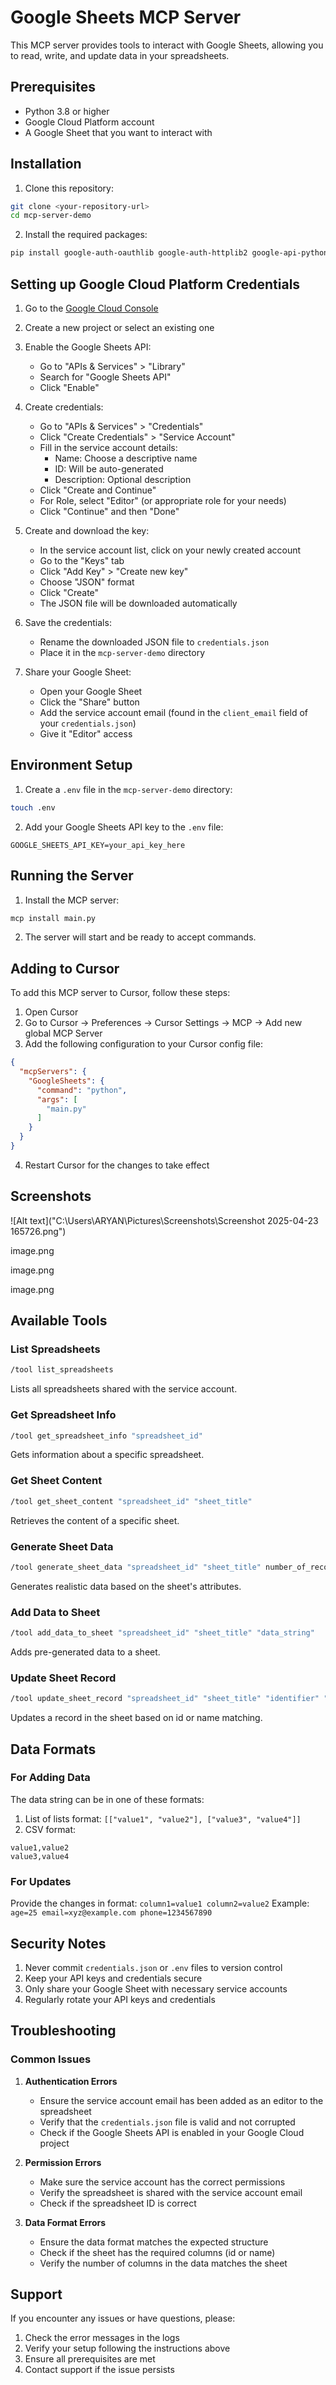 # Google Sheets MCP Server

This MCP server provides tools to interact with Google Sheets, allowing you to read, write, and update data in your spreadsheets.

## Prerequisites

- Python 3.8 or higher
- Google Cloud Platform account
- A Google Sheet that you want to interact with

## Installation

1. Clone this repository:
```bash
git clone <your-repository-url>
cd mcp-server-demo
```

2. Install the required packages:
```bash
pip install google-auth-oauthlib google-auth-httplib2 google-api-python-client python-dotenv
```

## Setting up Google Cloud Platform Credentials

1. Go to the [Google Cloud Console](https://console.cloud.google.com/)
2. Create a new project or select an existing one
3. Enable the Google Sheets API:
   - Go to "APIs & Services" > "Library"
   - Search for "Google Sheets API"
   - Click "Enable"

4. Create credentials:
   - Go to "APIs & Services" > "Credentials"
   - Click "Create Credentials" > "Service Account"
   - Fill in the service account details:
     - Name: Choose a descriptive name
     - ID: Will be auto-generated
     - Description: Optional description
   - Click "Create and Continue"
   - For Role, select "Editor" (or appropriate role for your needs)
   - Click "Continue" and then "Done"

5. Create and download the key:
   - In the service account list, click on your newly created account
   - Go to the "Keys" tab
   - Click "Add Key" > "Create new key"
   - Choose "JSON" format
   - Click "Create"
   - The JSON file will be downloaded automatically

6. Save the credentials:
   - Rename the downloaded JSON file to `credentials.json`
   - Place it in the `mcp-server-demo` directory

7. Share your Google Sheet:
   - Open your Google Sheet
   - Click the "Share" button
   - Add the service account email (found in the `client_email` field of your `credentials.json`)
   - Give it "Editor" access

## Environment Setup

1. Create a `.env` file in the `mcp-server-demo` directory:
```bash
touch .env
```

2. Add your Google Sheets API key to the `.env` file:
```
GOOGLE_SHEETS_API_KEY=your_api_key_here
```

## Running the Server

1. Install the MCP server:
```bash
mcp install main.py
```

2. The server will start and be ready to accept commands.

## Adding to Cursor

To add this MCP server to Cursor, follow these steps:

1. Open Cursor
2. Go to Cursor -> Preferences -> Cursor Settings -> MCP -> Add new global MCP Server
3. Add the following configuration to your Cursor config file:

```json
{
  "mcpServers": {
    "GoogleSheets": {
      "command": "python",
      "args": [
        "main.py"
      ]
    }
  }
}
```

4. Restart Cursor for the changes to take effect


## Screenshots
![Alt text]("C:\Users\ARYAN\Pictures\Screenshots\Screenshot 2025-04-23 165726.png")

image.png

image.png

image.png
## Available Tools

### List Spreadsheets
```bash
/tool list_spreadsheets
```
Lists all spreadsheets shared with the service account.

### Get Spreadsheet Info
```bash
/tool get_spreadsheet_info "spreadsheet_id"
```
Gets information about a specific spreadsheet.

### Get Sheet Content
```bash
/tool get_sheet_content "spreadsheet_id" "sheet_title"
```
Retrieves the content of a specific sheet.

### Generate Sheet Data
```bash
/tool generate_sheet_data "spreadsheet_id" "sheet_title" number_of_records
```
Generates realistic data based on the sheet's attributes.

### Add Data to Sheet
```bash
/tool add_data_to_sheet "spreadsheet_id" "sheet_title" "data_string"
```
Adds pre-generated data to a sheet.

### Update Sheet Record
```bash
/tool update_sheet_record "spreadsheet_id" "sheet_title" "identifier" "updates"
```
Updates a record in the sheet based on id or name matching.

## Data Formats

### For Adding Data
The data string can be in one of these formats:
1. List of lists format: `[["value1", "value2"], ["value3", "value4"]]`
2. CSV format:
```
value1,value2
value3,value4
```

### For Updates
Provide the changes in format: `column1=value1 column2=value2`
Example: `age=25 email=xyz@example.com phone=1234567890`

## Security Notes

1. Never commit `credentials.json` or `.env` files to version control
2. Keep your API keys and credentials secure
3. Only share your Google Sheet with necessary service accounts
4. Regularly rotate your API keys and credentials

## Troubleshooting

### Common Issues

1. **Authentication Errors**
   - Ensure the service account email has been added as an editor to the spreadsheet
   - Verify that the `credentials.json` file is valid and not corrupted
   - Check if the Google Sheets API is enabled in your Google Cloud project

2. **Permission Errors**
   - Make sure the service account has the correct permissions
   - Verify the spreadsheet is shared with the service account email
   - Check if the spreadsheet ID is correct

3. **Data Format Errors**
   - Ensure the data format matches the expected structure
   - Check if the sheet has the required columns (id or name)
   - Verify the number of columns in the data matches the sheet

## Support

If you encounter any issues or have questions, please:
1. Check the error messages in the logs
2. Verify your setup following the instructions above
3. Ensure all prerequisites are met
4. Contact support if the issue persists


